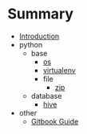 # Summary

* [Introduction](README.md)
* python
  * base
    * [os](python/base/os.md)
    * [virtualenv](python/base/virtualenv.md)
    * file
      * [zip](python/base/file/zip.md)
  * database
    * [hive](python/database/hive.md)
* other
  * [Gitbook Guide](Gitbook/Guide.md)
